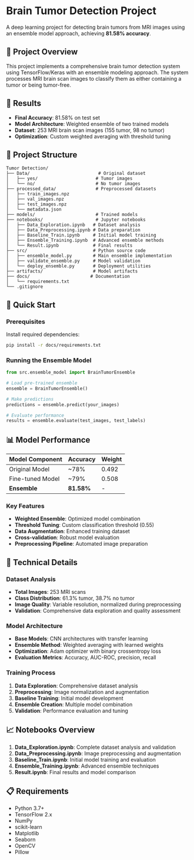 # Brain Tumor Detection Project

A deep learning project for detecting brain tumors from MRI images using an ensemble model approach, achieving **81.58% accuracy**.

## 📖 Project Overview

This project implements a comprehensive brain tumor detection system using TensorFlow/Keras with an ensemble modeling approach. The system processes MRI brain scan images to classify them as either containing a tumor or being tumor-free.

## 🎯 Results

- **Final Accuracy**: 81.58% on test set
- **Model Architecture**: Weighted ensemble of two trained models
- **Dataset**: 253 MRI brain scan images (155 tumor, 98 no tumor)
- **Optimization**: Custom weighted averaging with threshold tuning

## 📁 Project Structure

```
Tumor Detection/
├── Data/                          # Original dataset
│   ├── yes/                      # Tumor images
│   └── no/                       # No tumor images
├── processed_data/               # Preprocessed datasets
│   ├── train_images.npz
│   ├── val_images.npz
│   ├── test_images.npz
│   └── metadata.json
├── models/                       # Trained models
├── notebooks/                    # Jupyter notebooks
│   ├── Data_Exploration.ipynb   # Dataset analysis
│   ├── Data_Preprocessing.ipynb # Data preparation
│   ├── Baseline_Train.ipynb     # Initial model training
│   ├── Ensemble_Training.ipynb  # Advanced ensemble methods
│   └── Result.ipynb             # Final results
├── src/                         # Python source code
│   ├── ensemble_model.py        # Main ensemble implementation
│   ├── validate_ensemble.py     # Model validation
│   └── deploy_ensemble.py       # Deployment utilities
├── artifacts/                   # Model artifacts
├── docs/                       # Documentation
│   └── requirements.txt
└── .gitignore
```

## 🚀 Quick Start

### Prerequisites

Install required dependencies:

```bash
pip install -r docs/requirements.txt
```

### Running the Ensemble Model

```python
from src.ensemble_model import BrainTumorEnsemble

# Load pre-trained ensemble
ensemble = BrainTumorEnsemble()

# Make predictions
predictions = ensemble.predict(your_images)

# Evaluate performance
results = ensemble.evaluate(test_images, test_labels)
```

## 📊 Model Performance

| Model Component | Accuracy | Weight |
|----------------|----------|---------|
| Original Model | ~78% | 0.492 |
| Fine-tuned Model | ~79% | 0.508 |
| **Ensemble** | **81.58%** | - |

### Key Features

- **Weighted Ensemble**: Optimized model combination
- **Threshold Tuning**: Custom classification threshold (0.55)
- **Data Augmentation**: Enhanced training dataset
- **Cross-validation**: Robust model evaluation
- **Preprocessing Pipeline**: Automated image preparation

## 🔬 Technical Details

### Dataset Analysis
- **Total Images**: 253 MRI scans
- **Class Distribution**: 61.3% tumor, 38.7% no tumor
- **Image Quality**: Variable resolution, normalized during preprocessing
- **Validation**: Comprehensive data exploration and quality assessment

### Model Architecture
- **Base Models**: CNN architectures with transfer learning
- **Ensemble Method**: Weighted averaging with learned weights
- **Optimization**: Adam optimizer with binary crossentropy loss
- **Evaluation Metrics**: Accuracy, AUC-ROC, precision, recall

### Training Process
1. **Data Exploration**: Comprehensive dataset analysis
2. **Preprocessing**: Image normalization and augmentation
3. **Baseline Training**: Initial model development
4. **Ensemble Creation**: Multiple model combination
5. **Validation**: Performance evaluation and tuning

## 📈 Notebooks Overview

1. **Data_Exploration.ipynb**: Complete dataset analysis and validation
2. **Data_Preprocessing.ipynb**: Image preprocessing and augmentation
3. **Baseline_Train.ipynb**: Initial model training and evaluation
4. **Ensemble_Training.ipynb**: Advanced ensemble techniques
5. **Result.ipynb**: Final results and model comparison

## 📋 Requirements

- Python 3.7+
- TensorFlow 2.x
- NumPy
- scikit-learn
- Matplotlib
- Seaborn
- OpenCV
- Pillow

